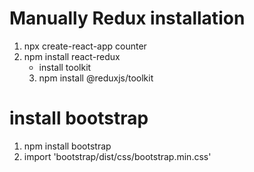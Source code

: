 # Manually Redux installation
1. npx create-react-app counter
2. npm install react-redux
    - install toolkit
    3. npm install @reduxjs/toolkit


# install bootstrap
1. npm install bootstrap
2. import 'bootstrap/dist/css/bootstrap.min.css'


 

